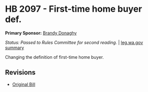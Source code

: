 # HB 2097 - First-time home buyer def.
**Primary Sponsor:** [Brandy Donaghy](/person/leg/brandy.donaghy.md)

*Status: Passed to Rules Committee for second reading.* | [leg.wa.gov summary](https://app.leg.wa.gov/billsummary?BillNumber=2097&Year=2021)

Changing the definition of first-time home buyer.

## Revisions
* [Original Bill](1/)